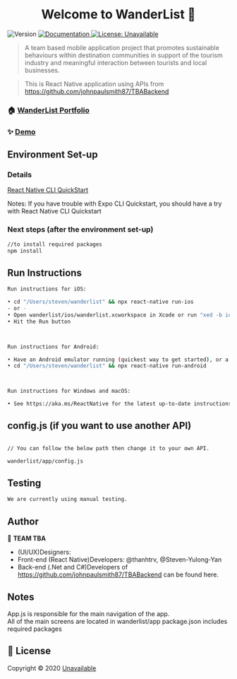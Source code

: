 <h1 align="center">Welcome to WanderList 👋</h1>
<p>
  <img alt="Version" src="https://img.shields.io/badge/version-MVP 1.0-blue.svg?cacheSeconds=2592000" />
  <a href="Unavailable" target="_blank">
    <img alt="Documentation" src="https://img.shields.io/badge/documentation-yes-brightgreen.svg" />
  </a>
  <a href="Unavailable" target="_blank">
    <img alt="License: Unavailable" src="https://img.shields.io/badge/License-Unavailable-yellow.svg" />
  </a>
</p>

> A team based mobile application project that promotes sustainable behaviours within destination communities in support of the tourism industry and meaningful interaction between tourists and local businesses.

> This is React Native application using APIs from https://github.com/johnpaulsmith87/TBABackend

### 🏠 [WanderList Portfolio](https://www.canva.com/design/DAELA9o_tRU/cPwpaAc-JIVPDULueluXZQ/edit)

### ✨ [Demo](https://drive.google.com/file/d/1l0vEDDZ3__mJtioTxPF10MYEuaadrz-p/view)

## Environment Set-up
### Details

[React Native CLI QuickStart](https://reactnative.dev/docs/environment-setup)

Notes: If you have trouble with Expo CLI Quickstart, you should have a try with React Native CLI Quickstart

### Next steps (after the environment set-up)
```sh
//to install required packages
npm install
```

## Run Instructions

```sh
Run instructions for iOS:

• cd "/Users/steven/wanderlist" && npx react-native run-ios
- or -
• Open wanderlist/ios/wanderlist.xcworkspace in Xcode or run "xed -b ios"
• Hit the Run button



Run instructions for Android:

• Have an Android emulator running (quickest way to get started), or a device connected.
• cd "/Users/steven/wanderlist" && npx react-native run-android



Run instructions for Windows and macOS:

• See https://aka.ms/ReactNative for the latest up-to-date instructions.
```
## config.js (if you want to use another API)
```sh

// You can follow the below path then change it to your own API.

wanderlist/app/config.js

```

## Testing

```sh
We are currently using manual testing.
```

## Author

👤 **TEAM TBA**

* (UI/UX)Designers: 
* Front-end (React Native)Developers: @thanhtrv, @Steven-Yulong-Yan
* Back-end (.Net and C#)Developers of https://github.com/johnpaulsmith87/TBABackend can be found here.
<!--
* Github: [@Unavailable](https://github.com/Unavailable)
-->

## Notes

App.js is responsible for the main navigation of the app.<br>
All of the main screens are located in wanderlist/app
package.json includes required packages

## 📝 License

Copyright © 2020 [Unavailable](https://github.com/Unavailable)
